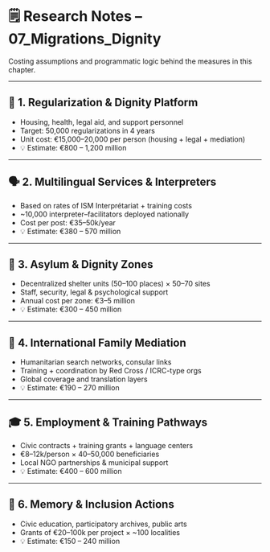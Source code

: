 # 🗒️ Research Notes – 07_Migrations_Dignity

Costing assumptions and programmatic logic behind the measures in this chapter.

---

## 🧾 1. Regularization & Dignity Platform

- Housing, health, legal aid, and support personnel  
- Target: 50,000 regularizations in 4 years  
- Unit cost: €15,000–20,000 per person (housing + legal + mediation)  
- 💡 Estimate: €800 – 1,200 million

---

## 🗣️ 2. Multilingual Services & Interpreters

- Based on rates of ISM Interprétariat + training costs  
- ~10,000 interpreter–facilitators deployed nationally  
- Cost per post: €35–50k/year  
- 💡 Estimate: €380 – 570 million

---

## 🛑 3. Asylum & Dignity Zones

- Decentralized shelter units (50–100 places) × 50–70 sites  
- Staff, security, legal & psychological support  
- Annual cost per zone: €3–5 million  
- 💡 Estimate: €300 – 450 million

---

## 🤝 4. International Family Mediation

- Humanitarian search networks, consular links  
- Training + coordination by Red Cross / ICRC-type orgs  
- Global coverage and translation layers  
- 💡 Estimate: €190 – 270 million

---

## 🎓 5. Employment & Training Pathways

- Civic contracts + training grants + language centers  
- €8–12k/person × 40–50,000 beneficiaries  
- Local NGO partnerships & municipal support  
- 💡 Estimate: €400 – 600 million

---

## 🧠 6. Memory & Inclusion Actions

- Civic education, participatory archives, public arts  
- Grants of €20–100k per project × ~100 localities  
- 💡 Estimate: €150 – 240 million
